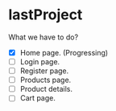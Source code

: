 # lastProject
What we have to do?

- [X] Home page. (Progressing)
- [ ] Login page.
- [ ] Register page.
- [ ] Products page.
- [ ] Product details.
- [ ] Cart page.